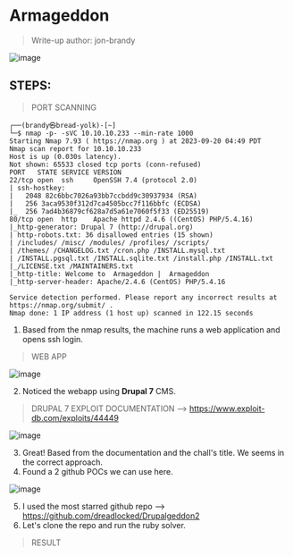 # Armageddon
> Write-up author: jon-brandy

![image](https://github.com/jon-brandy/hackthebox/assets/70703371/c0898996-3c1f-46ef-a4dd-fcb8960b6b3f)

## STEPS:
> PORT SCANNING

```
┌──(brandy㉿bread-yolk)-[~]
└─$ nmap -p- -sVC 10.10.10.233 --min-rate 1000       
Starting Nmap 7.93 ( https://nmap.org ) at 2023-09-20 04:49 PDT
Nmap scan report for 10.10.10.233
Host is up (0.030s latency).
Not shown: 65533 closed tcp ports (conn-refused)
PORT   STATE SERVICE VERSION
22/tcp open  ssh     OpenSSH 7.4 (protocol 2.0)
| ssh-hostkey: 
|   2048 82c6bbc7026a93bb7ccbdd9c30937934 (RSA)
|   256 3aca9530f312d7ca4505bcc7f116bbfc (ECDSA)
|_  256 7ad4b36879cf628a7d5a61e7060f5f33 (ED25519)
80/tcp open  http    Apache httpd 2.4.6 ((CentOS) PHP/5.4.16)
|_http-generator: Drupal 7 (http://drupal.org)
| http-robots.txt: 36 disallowed entries (15 shown)
| /includes/ /misc/ /modules/ /profiles/ /scripts/ 
| /themes/ /CHANGELOG.txt /cron.php /INSTALL.mysql.txt 
| /INSTALL.pgsql.txt /INSTALL.sqlite.txt /install.php /INSTALL.txt 
|_/LICENSE.txt /MAINTAINERS.txt
|_http-title: Welcome to  Armageddon |  Armageddon
|_http-server-header: Apache/2.4.6 (CentOS) PHP/5.4.16

Service detection performed. Please report any incorrect results at https://nmap.org/submit/ .
Nmap done: 1 IP address (1 host up) scanned in 122.15 seconds
```

1. Based from the nmap results, the machine runs a web application and opens ssh login.

> WEB APP

![image](https://github.com/jon-brandy/hackthebox/assets/70703371/8338bf80-93a6-4b1e-a6fe-1f141d0fba93)


2. Noticed the webapp using **Drupal 7** CMS.

> DRUPAL 7 EXPLOIT DOCUMENTATION --> https://www.exploit-db.com/exploits/44449

![image](https://github.com/jon-brandy/hackthebox/assets/70703371/70860b11-e9cc-4653-bab6-ebb1f17e8230)


3. Great! Based from the documentation and the chall's title. We seems in the correct approach.
4. Found a 2 github POCs we can use here.

![image](https://github.com/jon-brandy/hackthebox/assets/70703371/f04f5a98-3fea-46d2-aa49-2a997e20f43e)


5. I used the most starred github repo --> https://github.com/dreadlocked/Drupalgeddon2
6. Let's clone the repo and run the ruby solver.

> RESULT




